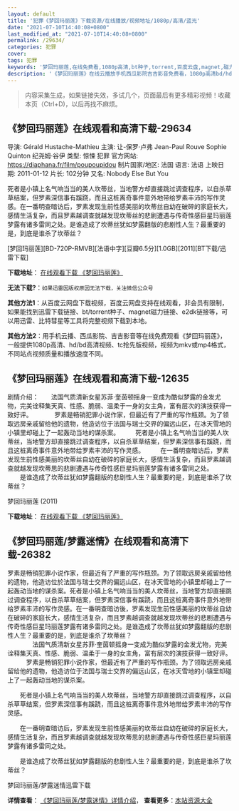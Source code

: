 ```yaml
---
layout: default
title: '犯罪《梦回玛丽莲》下载资源/在线播放/视频地址/1080p/高清/蓝光'
date: "2021-07-10T14:40:08+0800"
last_modified_at: "2021-07-10T14:40:08+0800"
permalink: /29634/
categories: 犯罪
cover:
tags: 犯罪
keywords: '梦回玛丽莲,在线免费看,1080p高清,bt种子,torrent,百度云盘,magnet,磁力链,迅雷下载资源'
description: '《梦回玛丽莲》在线云播放手机西瓜影院吉吉影音免费看，1080p高清bd/hd未删减完整版和tc抢先枪版，mkv/mp4格式，附带bt/torrent种子、magnet/磁力链、百度云盘、网盘资源迅雷下载链接'
---
```


>内容采集生成，如果链接失效，多试几个，页面最后有更多精彩视频！收藏本页（Ctrl+D)，以后再找不麻烦。


## 《梦回玛丽莲》在线观看和高清下载-29634

导演: Gérald Hustache-Mathieu 主演: 让-保罗·卢弗 Jean-Paul Rouve Sophie Quinton 纪尧姆·谷伊 类型: 惊悚 犯罪 官方网站: https://diaphana.fr/film/poupoupidou 制片国家/地区: 法国 语言: 法语 上映日期: 2011-01-12 片长: 102分钟 又名: Nobody Else But You

死者是小镇上名气响当当的美人坎蒂丝，当地警方却直接跳过调查程序，以自杀草草结案，但罗素深信事有蹊跷，而且这桩离奇事件意外地带给罗素丰沛的写作灵感。在一番明查暗访后，罗素发现生前性感美丽的坎蒂丝自幼在破碎的家庭长大，感情生活复杂，而且罗素越调查就越发现坎蒂丝的悲剧遭遇与传奇性感巨星玛丽莲梦露有诸多雷同之处。是谁造成了坎蒂丝犹如梦露翻版的悲剧性人生？最重要的是，到底是谁杀了坎蒂丝？


[梦回玛丽莲][BD-720P-RMVB][法语中字][豆瓣6.5分][1.0GB][2011][BT下载/迅雷下载]

**下载地址**： [在线观看下载 《梦回玛丽莲》](https://www.btdx8.com/torrent/poupoupidou_2011.html) 


**无法下载?**：`如果迅雷因版权原因无法下载，关注微信公众号 `

**其他方法1**：从百度云网盘下载视频，百度云网盘支持在线观看，非会员有限制，如果能找到迅雷下载链接、bt/torrent种子、magnet磁力链接、e2dk链接等，可以用迅雷、比特彗星等工具将完整视频下载到本地。

**其他方法2**：用手机云播、西瓜影院、吉吉影音等在线免费观看《梦回玛丽莲》，一般提供1080p高清、hd/bd高清视频、tc抢先版视频，视频为mkv或mp4格式，不同站点视频质量和播放速度不同。


## 《梦回玛丽莲》在线观看和高清下载-12635

剧情介绍：　　法国气质清新女星苏菲·奎茵顿摇身一变成为酷似梦露的金发尤物，完美诠释集天真、性感、脆弱、温柔于一身的女主角，富有层次的演技获得一致好评。 　 　　罗素是畅销犯罪小说作家，但最近有了严重的写作瓶颈。为了领取远房亲戚留给他的遗物，他造访位于法国与瑞士交界的偏远山区，在冰天雪地的小镇里却碰上了一起轰动当地的谋杀案。  　　死者是小镇上名气响当当的美人坎蒂丝，当地警方却直接跳过调查程序，以自杀草草结案，但罗素深信事有蹊跷，而且这桩离奇事件意外地带给罗素丰沛的写作灵感。  　　在一番明查暗访后，罗素发现生前性感美丽的坎蒂丝自幼在破碎的家庭长大，感情生活复杂，而且罗素越调查就越发现坎蒂思的悲剧遭遇与传奇性感巨星玛丽莲梦露有诸多雷同之处。  　　是谁造成了坎蒂丝犹如梦露翻版的悲剧性人生？最重要的是，到底是谁杀了坎蒂丝？


梦回玛丽莲 (2011)

**下载地址**： [在线观看下载 《梦回玛丽莲》](https://www.btbtdy.me/btdy/dy6707.html) 


## 《梦回玛丽莲/梦露迷情》在线观看和高清下载-26382

罗素是畅销犯罪小说作家，但最近有了严重的写作瓶颈。为了领取远房亲戚留给他的遗物，他造访位於法国与瑞士交界的偏远山区，在冰天雪地的小镇里却碰上了一起轰动当地的谋杀案。死者是小镇上名气响当当的美人坎蒂丝，当地警方却直接跳过调查程序，以自杀草草结案，但罗素深信事有蹊跷，而且这桩离奇事件意外地带给罗素丰沛的写作灵感。在一番明查暗访後，罗素发现生前性感美丽的坎蒂丝自幼在破碎的家庭长大，感情生活复杂，而且罗素越调查就越发现坎蒂丝的悲剧遭遇与传奇性感巨星玛丽莲梦露有诸多雷同之处。是谁造成了坎蒂丝犹如梦露翻版的悲剧性人生？最重要的是，到底是谁杀了坎蒂丝？<br />　　　　法国气质清新女星苏菲·奎茵顿摇身一变成为酷似梦露的金发尤物，完美诠释集天真、性感、脆弱、温柔于一身的女主角，富有层次的演技获得一致好评。 　　　罗素是畅销犯罪小说作家，但最近有了严重的写作瓶颈。为了领取远房亲戚留给他的遗物，他造访位于法国与瑞士交界的偏远山区，在冰天雪地的小镇里却碰上了一起轰动当地的谋杀案。</p>　　死者是小镇上名气响当当的美人坎蒂丝，当地警方却直接跳过调查程序，以自杀草草结案，但罗素深信事有蹊跷，而且这桩离奇事件意外地带给罗素丰沛的写作灵感。</p>　　在一番明查暗访后，罗素发现生前性感美丽的坎蒂丝自幼在破碎的家庭长大，感情生活复杂，而且罗素越调查就越发现坎蒂思的悲剧遭遇与传奇性感巨星玛丽莲梦露有诸多雷同之处。</p>　　是谁造成了坎蒂丝犹如梦露翻版的悲剧性人生？最重要的是，到底是谁杀了坎蒂丝？</p>


梦回玛丽莲/梦露迷情迅雷下载

**详情查看**： [《梦回玛丽莲/梦露迷情》详情介绍](/movie/26382/)， **查看更多**：[本站资源大全](/movie/t/all/)

